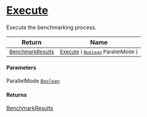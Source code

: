 # [Execute](./VerifierBenchmark-100663384.md)

Execute the benchmarking process.

| Return | Name | 
| --- | --- | 
| <sub>[BenchmarkResults](./../BenchmarkResults.md)</sub>| <sub>[Execute](./VerifierBenchmark-100663384.md) ( [`Boolean`](https://docs.microsoft.com/en-us/dotnet/api/System.Boolean) ParallelMode )</sub>| <br>


#### Parameters
 ParallelMode  [`Boolean`](https://docs.microsoft.com/en-us/dotnet/api/System.Boolean)    
#### Returns
[BenchmarkResults](./../BenchmarkResults.md)